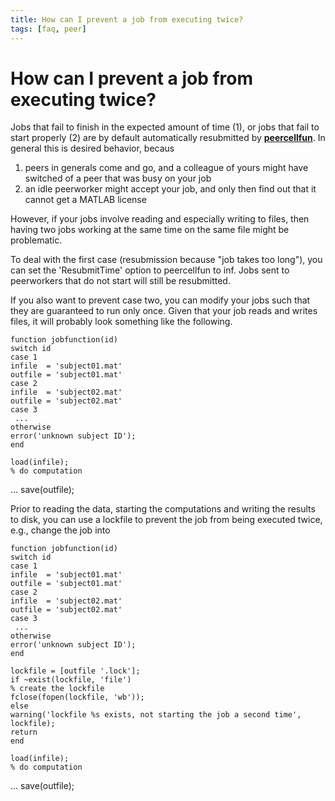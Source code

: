 ```yaml
---
title: How can I prevent a job from executing twice?
tags: [faq, peer]
---
```


# How can I prevent a job from executing twice?

Jobs that fail to finish in the expected amount of time (1), or jobs that fail to start properly (2) are by default automatically resubmitted by **[peercellfun](/reference/peer/peercellfun)**. In general this is desired behavior, becaus

1.  peers in generals come and go, and a colleague of yours might have switched of a peer that was busy on your job
2.  an idle peerworker might accept your job, and only then find out that it cannot get a MATLAB license

However, if your jobs involve reading and especially writing to files, then having two jobs working at the same time on the same file might be problematic.

To deal with the first case (resubmission because "job takes too long"), you can set the 'ResubmitTime' option to peercellfun to inf. Jobs sent to peerworkers that do not start will still be resubmitted.

If you also want to prevent case two, you can modify your jobs such that they are guaranteed to run only once. Given that your job reads and writes files, it will probably look something like the following.

    function jobfunction(id)
    switch id
    case 1
    infile  = 'subject01.mat'
    outfile = 'subject01.mat'
    case 2
    infile  = 'subject02.mat'
    outfile = 'subject02.mat'
    case 3
     ...
    otherwise
    error('unknown subject ID');
    end

    load(infile);
    % do computation

...
save(outfile);

Prior to reading the data, starting the computations and writing the results to disk, you can use a lockfile to prevent the job from being executed twice, e.g., change the job into

    function jobfunction(id)
    switch id
    case 1
    infile  = 'subject01.mat'
    outfile = 'subject01.mat'
    case 2
    infile  = 'subject02.mat'
    outfile = 'subject02.mat'
    case 3
     ...
    otherwise
    error('unknown subject ID');
    end

    lockfile = [outfile '.lock'];
    if ~exist(lockfile, 'file')
    % create the lockfile
    fclose(fopen(lockfile, 'wb'));
    else
    warning('lockfile %s exists, not starting the job a second time', lockfile);
    return
    end

    load(infile);
    % do computation

...
save(outfile);
